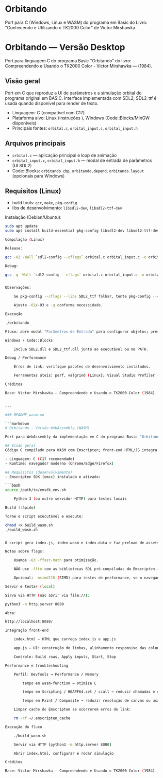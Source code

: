# Orbitando
Port para C (Windows, Linux e WASM) do programa em Basic do Livro: "Conhecendo e Utilizando o TK2000 Color" de Victor Mirshawka

# Orbitando — Versão Desktop

Port para linguagem C do programa Basic "Orbitando" do livro:
Compreendendo e Usando o TK2000 Color - Victor Mirshawka — (1984).

## Visão geral
Port em C que reproduz a UI de parâmetros e a simulação orbital do programa original em BASIC. Interface implementada com SDL2; SDL2_ttf é usada quando disponível para render de texto.

- Linguagem: C (compatível com C17)
- Plataforma alvo: Linux (instruções ), Windows (Code::Blocks/MinGW disponíveis)
- Principais fontes: `orbital.c`, `orbital_input.c`, `orbital_input.h`

## Arquivos principais
- `orbital.c` — aplicação principal e loop de animação  
- `orbital_input.c`, `orbital_input.h` — modal de entrada de parâmetros (UI SDL2)  
- Code::Blocks: `orbitando.cbp`, `orbitando.depend`, `orbitando.layout` (opcionais para Windows)  

## Requisitos (Linux)
- build tools: `gcc`, `make`, `pkg-config`  
- libs de desenvolvimento: `libsdl2-dev`, `libsdl2-ttf-dev`

Instalação (Debian/Ubuntu):
```bash
sudo apt update
sudo apt install build-essential pkg-config libsdl2-dev libsdl2-ttf-dev

Compilação (Linux)

Release:

gcc -O2 -Wall `sdl2-config --cflags` orbital.c orbital_input.c -o orbitando `sdl2-config --libs` `pkg-config --cflags --libs SDL2_ttf` -lm

Debug:

gcc -g -Wall `sdl2-config --cflags` orbital.c orbital_input.c -o orbitando_debug `sdl2-config --libs` `pkg-config --cflags --libs SDL2_ttf` -lm


Observações:

    Se pkg-config --cflags --libs SDL2_ttf falhar, tente pkg-config --cflags --libs sdl2_ttf dependendo da distro.

    Ajuste -O2/-O3 e -g conforme necessidade.

Execução

./orbitando

Fluxo: abre modal "Parâmetros de Entrada" para configurar objetos; pressione OK para iniciar a simulação; ESC fecha/volta.

Windows / Code::Blocks

    Inclua SDL2.dll e SDL2_ttf.dll junto ao executável ou no PATH.

Debug / Performance

    Erros de link: verifique pacotes de desenvolvimento instalados.

    Ferramentas úteis: perf, valgrind (Linux); Visual Studio Profiler (Windows).

Créditos

Base: Victor Mirshawka — Compreendendo e Usando o TK2000 Color (1984). Port para C e manutenção: João Penteado


---

### README_wasm.md

```markdown
# Orbitando — Versão WebAssembly (WASM)

Port para WebAssembly da implementação em C do programa Basic "Orbitando". Executa no navegador usando Emscripten + SDL2.

## Visão geral
Código C compilado para WASM com Emscripten; front-end HTML/JS integra controls e canvas. Artefatos gerados: `index.js`, `index.wasm`, `index.data`, `app.js`, `index.html`.

- Linguagem: C (C17 recomendado)
- Runtime: navegador moderno (Chrome/Edge/Firefox)

## Requisitos (desenvolvimento)
- Emscripten SDK (emcc) instalado e ativado:

```bash
source /path/to/emsdk_env.sh

    Python 3 (ou outro servidor HTTP) para testes locais

Build (rápido)

Torne o script executável e execute:

chmod +x build_wasm.sh
./build_wasm.sh


O script gera index.js, index.wasm e index.data e faz preload de assets/fonts se presente.

Notas sobre flags:

    Usamos -O3 -ffast-math para otimização.

    NÃO use -flto com as bibliotecas SDL pré-compiladas do Emscripten — causa erros de link.

    Opcional: -msimd128 (SIMD) para testes de performance, se o navegador suportar.

Servir e testar (local)

Sirva via HTTP (não abrir via file://):

python3 -m http.server 8080

Abra:

http://localhost:8080/

Integração front-end

    index.html — HTML que carrega index.js e app.js

    app.js — UI: construção de linhas, alinhamento responsivo das colunas, envio de buffers para WASM via Module._apply_inputs_from_js

    Controle: Build rows, Apply inputs, Start, Stop

Performance e troubleshooting

    Perfil: DevTools → Performance / Memory

        tempo em wasm-function → otimize C

        tempo em Scripting / HEAPF64.set / ccall → reduzir chamadas e cópias JS↔WASM

        tempo em Paint / Composite → reduzir resolução de canvas ou usar WebGL

    Limpar cache do Emscripten se ocorrerem erros de link:

	rm -rf ~/.emscripten_cache

Execução do fluxo

    ./build_wasm.sh

    Servir via HTTP (python3 -m http.server 8000)

    Abrir index.html, configurar e rodar simulação

Créditos

Base: Victor Mirshawka — Compreendendo e Usando o TK2000 Color (1984). Port e integração WASM: João Penteado.